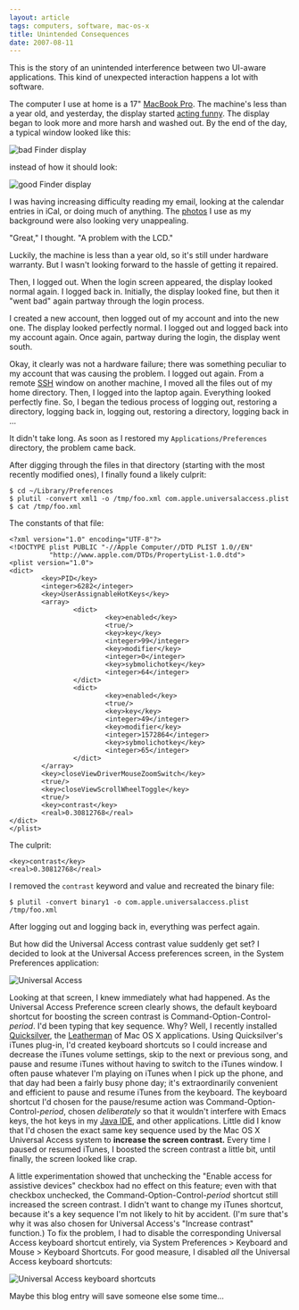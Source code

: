 ```yaml
---
layout: article
tags: computers, software, mac-os-x
title: Unintended Consequences
date: 2007-08-11
---
```


This is the story of an unintended interference between two
UI-aware applications. This kind of unexpected interaction happens
a lot with software.

The computer I use at home is a 17" [MacBook Pro][]. The machine's less
than a year old, and yesterday, the display started [acting funny][]. The
display began to look more and more harsh and washed out. By the end of the
day, a typical window looked like this:

![bad Finder display](/images/finder-bad.png)

instead of how it should look:

![good Finder display](/images/finder-good.png)

I was having increasing difficulty reading my email, looking at the
calendar entries in iCal, or doing much of anything. The [photos][] I use
as my background were also looking very unappealing.

"Great," I thought. "A problem with the LCD."

Luckily, the machine is less than a year old, so it's still under
hardware warranty. But I wasn't looking forward to the hassle of
getting it repaired.

Then, I logged out. When the login screen appeared, the display
looked normal again. I logged back in. Initially, the display
looked fine, but then it "went bad" again partway through the login
process.

I created a new account, then logged out of my account and into the
new one. The display looked perfectly normal. I logged out and
logged back into my account again. Once again, partway during the
login, the display went south.

Okay, it clearly was not a hardware failure; there was something peculiar
to my account that was causing the problem. I logged out again. From a
remote [SSH][] window on another machine, I moved all the files out of my
home directory. Then, I logged into the laptop again. Everything looked
perfectly fine. So, I began the tedious process of logging out, restoring a
directory, logging back in, logging out, restoring a directory, logging
back in ...

It didn't take long. As soon as I restored my
`Applications/Preferences` directory, the problem came back.

After digging through the files in that directory (starting with
the most recently modified ones), I finally found a likely
culprit:

    $ cd ~/Library/Preferences
    $ plutil -convert xml1 -o /tmp/foo.xml com.apple.universalaccess.plist
    $ cat /tmp/foo.xml

The constants of that file:

    <?xml version="1.0" encoding="UTF-8"?>
    <!DOCTYPE plist PUBLIC "-//Apple Computer//DTD PLIST 1.0//EN" 
              "http://www.apple.com/DTDs/PropertyList-1.0.dtd">
    <plist version="1.0">
    <dict>
            <key>PID</key>
            <integer>6282</integer>
            <key>UserAssignableHotKeys</key>
            <array>
                    <dict>
                            <key>enabled</key>
                            <true/>
                            <key>key</key>
                            <integer>99</integer>
                            <key>modifier</key>
                            <integer>0</integer>
                            <key>sybmolichotkey</key>
                            <integer>64</integer>
                    </dict>
                    <dict>
                            <key>enabled</key>
                            <true/>
                            <key>key</key>
                            <integer>49</integer>
                            <key>modifier</key>
                            <integer>1572864</integer>
                            <key>sybmolichotkey</key>
                            <integer>65</integer>
                    </dict>
            </array>
            <key>closeViewDriverMouseZoomSwitch</key>
            <true/>
            <key>closeViewScrollWheelToggle</key>
            <true/>
            <key>contrast</key>
            <real>0.30812768</real>
    </dict>
    </plist>

The culprit:

    <key>contrast</key>
    <real>0.30812768</real>

I removed the `contrast` keyword and value and recreated the binary file:

    $ plutil -convert binary1 -o com.apple.universalaccess.plist /tmp/foo.xml

After logging out and logging back in, everything was perfect
again.

But how did the Universal Access contrast value suddenly get set? I
decided to look at the Universal Access preferences screen, in the
System Preferences application:

![Universal Access](/images/universal-access.png)

Looking at that screen, I knew immediately what had happened. As the
Universal Access Preference screen clearly shows, the default keyboard
shortcut for boosting the screen contrast is
Command-Option-Control-*period*. I'd been typing that key sequence. Why?
Well, I recently installed [Quicksilver][], the [Leatherman][] of Mac OS X
applications. Using Quicksilver's iTunes plug-in, I'd created keyboard
shortcuts so I could increase and decrease the iTunes volume settings, skip
to the next or previous song, and pause and resume iTunes without having to
switch to the iTunes window. I often pause whatever I'm playing on iTunes
when I pick up the phone, and that day had been a fairly busy phone day;
it's extraordinarily convenient and efficient to pause and resume iTunes
from the keyboard. The keyboard shortcut I'd chosen for the pause/resume
action was Command-Option-Control-*period*, chosen *deliberately* so that
it wouldn't interfere with Emacs keys, the hot keys in my [Java IDE][], and
other applications. Little did I know that I'd chosen the exact same key
sequence used by the Mac OS X Universal Access system to **increase the
screen contrast.** Every time I paused or resumed iTunes, I boosted the
screen contrast a little bit, until finally, the screen looked like crap.

A little experimentation showed that unchecking the "Enable access
for assistive devices" checkbox had no effect on this feature; even
with that checkbox unchecked, the Command-Option-Control-*period*
shortcut still increased the screen contrast. I didn't want to
change my iTunes shortcut, because it's a key sequence I'm not
likely to hit by accident. (I'm sure that's why it was also chosen
for Universal Access's "Increase contrast" function.) To fix the
problem, I had to disable the corresponding Universal Access
keyboard shortcut entirely, via System Preferences &gt; Keyboard
and Mouse &gt; Keyboard Shortcuts. For good measure, I disabled
*all* the Universal Access keyboard shortcuts:

![Universal Access keyboard shortcuts](/images/keyboard-shortcuts.png)

Maybe this blog entry will save someone else some time...

[MacBook Pro]: http://www.apple.com/macbookpro/
[acting funny]: http://books.google.com/books?id=BzRfkR51i60C&amp;dq=%22acting+funny%22&amp;printsec=frontcover&amp;source=web&amp;ots=BGoE6aSChA&amp;sig=jgdJrGfy87AYu5kkU8mDNrdTyYQ
[photos]: http://www.clapper.org/bmc/photography/gallery/
[SSH]: http://www.openssh.org/
[Quicksilver]: http://quicksilver.blacktree.com/
[Leatherman]: http://www.leatherman.com/
[Java IDE]: http://www.netbeans.org/
